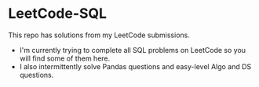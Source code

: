 # LeetCode-SQL
This repo has solutions from my LeetCode submissions.
- I'm currently trying to complete all SQL problems on LeetCode so you will find some of them here.
- I also intermittently solve Pandas questions and easy-level Algo and DS questions.
